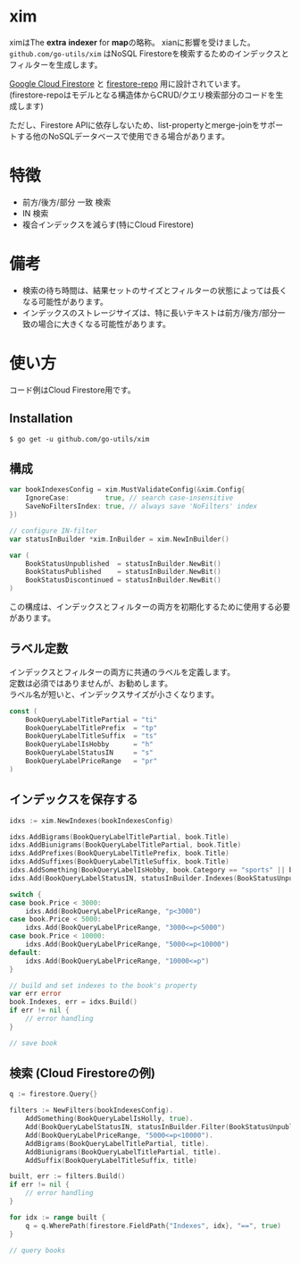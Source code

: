 # xim
ximはThe **extra** **indexer** for **map**の略称。 xianに影響を受けました。  
`github.com/go-utils/xim` はNoSQL Firestoreを検索するためのインデックスとフィルターを生成します。

[Google Cloud Firestore](https://cloud.google.com/firestore?hl=ja) と [firestore-repo](https://github.com/go-generalize/firestore-repo) 用に設計されています。  
(firestore-repoはモデルとなる構造体からCRUD/クエリ検索部分のコードを生成します)

ただし、Firestore APIに依存しないため、list-propertyとmerge-joinをサポートする他のNoSQLデータベースで使用できる場合があります。

# 特徴

* 前方/後方/部分 一致 検索
* IN 検索
* 複合インデックスを減らす(特にCloud Firestore)

# 備考

* 検索の待ち時間は、結果セットのサイズとフィルターの状態によっては長くなる可能性があります。
* インデックスのストレージサイズは、特に長いテキストは前方/後方/部分一致の場合に大きくなる可能性があります。

# 使い方

コード例はCloud Firestore用です。

## Installation

```
$ go get -u github.com/go-utils/xim
```

## 構成

```go
var bookIndexesConfig = xim.MustValidateConfig(&xim.Config{
	IgnoreCase:         true, // search case-insensitive
	SaveNoFiltersIndex: true, // always save 'NoFilters' index
})

// configure IN-filter
var statusInBuilder *xim.InBuilder = xim.NewInBuilder()

var (
    BookStatusUnpublished  = statusInBuilder.NewBit()
    BookStatusPublished    = statusInBuilder.NewBit()
    BookStatusDiscontinued = statusInBuilder.NewBit()
)
```

この構成は、インデックスとフィルターの両方を初期化するために使用する必要があります。

## ラベル定数

インデックスとフィルターの両方に共通のラベルを定義します。  
定数は必須ではありませんが、お勧めします。  
ラベル名が短いと、インデックスサイズが小さくなります。

```go
const (
	BookQueryLabelTitlePartial = "ti"
	BookQueryLabelTitlePrefix  = "tp"
	BookQueryLabelTitleSuffix  = "ts"
	BookQueryLabelIsHobby      = "h"
	BookQueryLabelStatusIN     = "s"
	BookQueryLabelPriceRange   = "pr"
)
```

## インデックスを保存する

```go
idxs := xim.NewIndexes(bookIndexesConfig)

idxs.AddBigrams(BookQueryLabelTitlePartial, book.Title)
idxs.AddBiunigrams(BookQueryLabelTitlePartial, book.Title)
idxs.AddPrefixes(BookQueryLabelTitlePrefix, book.Title)
idxs.AddSuffixes(BookQueryLabelTitleSuffix, book.Title)
idxs.AddSomething(BookQueryLabelIsHobby, book.Category == "sports" || book.Category == "cooking")
idxs.Add(BookQueryLabelStatusIN, statusInBuilder.Indexes(BookStatusUnpublished)...)

switch {
case book.Price < 3000:
	idxs.Add(BookQueryLabelPriceRange, "p<3000")
case book.Price < 5000:
	idxs.Add(BookQueryLabelPriceRange, "3000<=p<5000")
case book.Price < 10000:
	idxs.Add(BookQueryLabelPriceRange, "5000<=p<10000")
default:
	idxs.Add(BookQueryLabelPriceRange, "10000<=p")
}

// build and set indexes to the book's property
var err error
book.Indexes, err = idxs.Build()
if err != nil {
	// error handling
}

// save book
```

## 検索 (Cloud Firestoreの例)

```go
q := firestore.Query{}

filters := NewFilters(bookIndexesConfig).
    AddSomething(BookQueryLabelIsHolly, true).
    Add(BookQueryLabelStatusIN, statusInBuilder.Filter(BookStatusUnpublished, BookStatusPublished)).
    Add(BookQueryLabelPriceRange, "5000<=p<10000").
    AddBigrams(BookQueryLabelTitlePartial, title).
    AddBiunigrams(BookQueryLabelTitlePartial, title).
    AddSuffix(BookQueryLabelTitleSuffix, title)

built, err := filters.Build()
if err != nil {
    // error handling
}

for idx := range built {
    q = q.WherePath(firestore.FieldPath{"Indexes", idx}, "==", true)
}

// query books
```
